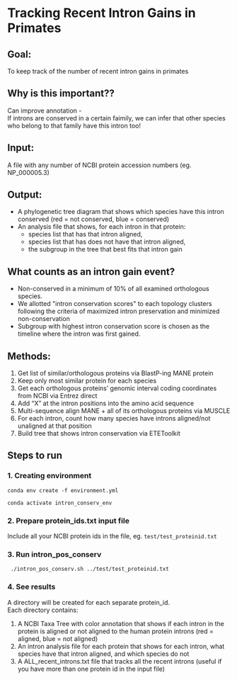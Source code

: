 # Tracking Recent Intron Gains in Primates

## Goal: 
To keep track of the number of recent intron gains in primates

## Why is this important??
Can improve annotation - \
If introns are conserved in a certain faimily, we can infer that other species who belong to that family have this intron too!

## Input: 
A file with any number of NCBI protein accession numbers (eg. NP_000005.3)

## Output:
- A phylogenetic tree diagram that shows which species have this intron conserved (red = not conserved, blue = conserved)
- An analysis file that shows, for each intron in that protein:
  - species list that has that intron aligned,
  - species list that has does not have that intron aligned,
  - the subgroup in the tree that best fits that intron gain

## What counts as an intron gain event?
- Non-conserved in a minimum of 10% of all examined orthologous species.
- We allotted "intron conservation scores" to each topology clusters following the criteria of maximized intron preservation and minimized non-conservation
- Subgroup with highest intron conservation score is chosen as the timeline where the intron was first gained.


## Methods:
1. Get list of similar/orthologous proteins via BlastP-ing MANE protein
2. Keep only most similar protein for each species
3. Get each orthologous proteins’ genomic interval coding coordinates from NCBI via Entrez direct
4. Add “X” at the intron positions into the amino acid sequence
5. Multi-sequence align MANE + all of its orthologous proteins via MUSCLE 
6. For each intron, count how many species have introns aligned/not unaligned at that position
7. Build tree that shows intron conservation via ETEToolkit


## Steps to run
### 1. Creating environment
```
conda env create -f environment.yml
```
```
conda activate intron_conserv_env
```

### 2. Prepare protein_ids.txt input file
Include all your NCBI protein ids in the file, eg. ```test/test_proteinid.txt```

### 3. Run intron_pos_conserv
``` ./intron_pos_conserv.sh ../test/test_proteinid.txt```

### 4. See results
A directory will be created for each separate protein_id.  \
Each directory contains: 
1. A NCBI Taxa Tree with color annotation that shows if each intron in the protein is aligned or not aligned to the human protein introns (red = aligned, blue = not aligned)
2. An intron analysis file for each protein that shows for each intron, what species have that intron aligned, and which species do not
3. A ALL_recent_introns.txt file that tracks all the recent introns (useful if you have more than one protein id in the input file)

